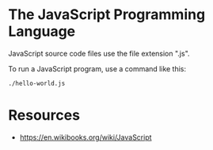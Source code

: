 # The JavaScript Programming Language

JavaScript source code files use the file extension ".js".

To run a JavaScript program, use a command like this:
```bash
./hello-world.js
```

# Resources
- https://en.wikibooks.org/wiki/JavaScript
